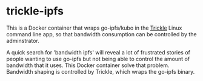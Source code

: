 # trickle-ipfs

This is a Docker container that wraps go-ipfs/kubo in the [Trickle](https://wiki.archlinux.org/title/trickle) Linux command line app, so that bandwidth consumption can be controlled by the adminstrator.

A quick search for 'bandwidth ipfs' will reveal a lot of frustrated stories of people wanting to use go-ipfs but not being able to control the amount of bandwidth that it uses. This Docker container solve that problem. Bandwidth shaping is controlled by Trickle, which wraps the go-ipfs binary.
